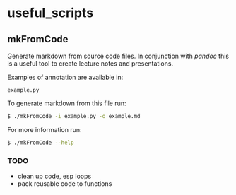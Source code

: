 # useful_scripts

## mkFromCode

Generate markdown from source code files. 
In conjunction with *pandoc* this is 
a useful tool to create lecture notes
and presentations.

Examples of annotation are available in:

```
example.py
```

To generate markdown from this file run:

```bash
$ ./mkFromCode -i example.py -o example.md
```

For more information run:

```bash
$ ./mkFromCode --help
```

### TODO

- clean up code, esp loops
- pack reusable code to functions
